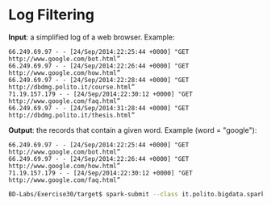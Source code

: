 # Log Filtering

**Input**: a simplified log of a web browser. Example:

    66.249.69.97 - - [24/Sep/2014:22:25:44 +0000] "GET http://www.google.com/bot.html”
    66.249.69.97 - - [24/Sep/2014:22:26:44 +0000] "GET http://www.google.com/how.html”
    66.249.69.97 - - [24/Sep/2014:22:28:44 +0000] "GET http://dbdmg.polito.it/course.html”
    71.19.157.179 - - [24/Sep/2014:22:30:12 +0000] "GET http://www.google.com/faq.html”
    66.249.69.97 - - [24/Sep/2014:31:28:44 +0000] "GET http://dbdmg.polito.it/thesis.html”

**Output**: the records that contain a given word. Example (word = "google"): 

    66.249.69.97 - - [24/Sep/2014:22:25:44 +0000] "GET http://www.google.com/bot.html”
    66.249.69.97 - - [24/Sep/2014:22:26:44 +0000] "GET http://www.google.com/how.html”
    71.19.157.179 - - [24/Sep/2014:22:30:12 +0000] "GET http://www.google.com/faq.html”

```sh
BD-Labs/Exercise30/target$ spark-submit --class it.polito.bigdata.spark.SparkDriver --deploy-mode client --master local Exercise30-1.jar ./in/ ./out/ google
```